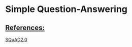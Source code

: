 # Simple Question-Answering

## [References:](#references)

[SQuAD2.0](https://rajpurkar.github.io/SQuAD-explorer/)
